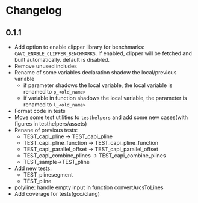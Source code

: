# Changelog

## 0.1.1

- Add option to enable clipper library for benchmarks: `CAVC_ENABLE_CLIPPER_BENCHMARKS`. If enabled, clipper will be fetched and built automatically. default is disabled.
- Remove unused includes
- Rename of some variables declaration shadow the local/previous variable
  - if parameter shadows the local variable, the local variable is renamed to `p_<old_name>`
  - if variable in function shadows the local variable, the parameter is renamed to `l_<old_name>`
- Format code in tests
- Move some test utilities to `testhelpers` and add some new cases(with figures in testhelpers/assets)
- Renane of previous tests:
  - TEST_capi_pline -> TEST_capi_pline
  - TEST_capi_pline_function -> TEST_capi_pline_function
  - TEST_capi_parallel_offset -> TEST_capi_parallel_offset
  - TEST_capi_combine_plines -> TEST_capi_combine_plines
  - TEST_sample->TEST_pline
- Add new tests:
  - TEST_plinesegment
  - TEST_pline
- polyline: handle empty input in function convertArcsToLines
- Add coverage for tests(gcc/clang)


